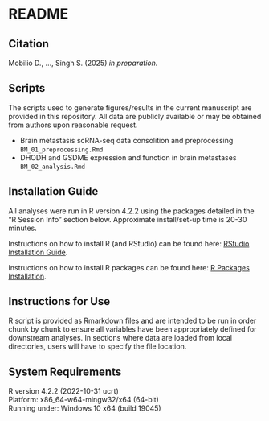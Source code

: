 # README

## Citation
Mobilio D., ..., Singh S. (2025) *in preparation.* 

## Scripts

The scripts used to generate figures/results in the current manuscript are provided in this repository. All data are publicly available or may be obtained from authors upon reasonable request.

- Brain metastasis scRNA-seq data consolition and preprocessing `BM_01_preprocessing.Rmd`
- DHODH and GSDME expression and function in brain metastases `BM_02_analysis.Rmd`

## Installation Guide

All analyses were run in R version 4.2.2 using the packages detailed in the “R Session Info” section below. Approximate install/set-up time is 20-30 minutes.

Instructions on how to install R (and RStudio) can be found here: [RStudio Installation Guide](https://rstudio-education.github.io/hopr/starting.html).

Instructions on how to install R packages can be found here: [R Packages Installation](https://rstudio-education.github.io/hopr/packages2.html).

## Instructions for Use

R script is provided as Rmarkdown files and are intended to be run in order chunk by chunk to ensure all variables have been appropriately defined for downstream analyses. In sections where data are loaded from local directories, users will have to specify the file location. 

## System Requirements

R version 4.2.2 (2022-10-31 ucrt)  
Platform: x86_64-w64-mingw32/x64 (64-bit)  
Running under: Windows 10 x64 (build 19045)  

